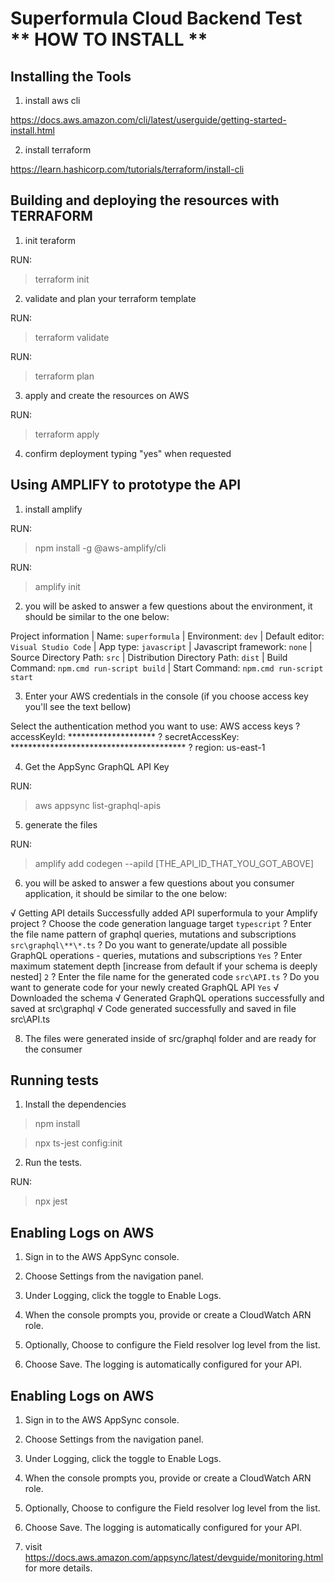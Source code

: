 # Superformula Cloud Backend Test ** HOW TO INSTALL **


## Installing the Tools

1. install aws cli

https://docs.aws.amazon.com/cli/latest/userguide/getting-started-install.html

2. install terraform

https://learn.hashicorp.com/tutorials/terraform/install-cli


## Building and deploying the resources with TERRAFORM

1. init teraform

RUN:
> terraform init

2. validate and plan your terraform template

RUN:
> terraform validate

RUN:
> terraform plan

3. apply and create the resources on AWS

RUN:
> terraform apply

4. confirm deployment typing "yes" when requested


## Using AMPLIFY to prototype the API

1. install amplify

RUN:
> npm install -g @aws-amplify/cli

RUN:
> amplify init

2. you will be asked to answer a few questions about the environment, it should be similar to the one below:

Project information
| Name: `superformula`
| Environment: `dev`
| Default editor: `Visual Studio Code`
| App type: `javascript`
| Javascript framework: `none`
| Source Directory Path: `src`
| Distribution Directory Path: `dist`
| Build Command: `npm.cmd run-script build`
| Start Command: `npm.cmd run-script start`

3. Enter your AWS credentials in the console (if you choose access key you'll see the text bellow)

Select the authentication method you want to use: AWS access keys
? accessKeyId:  ********************
? secretAccessKey:  ****************************************
? region:  us-east-1

4. Get the AppSync GraphQL API Key

RUN:
> aws appsync list-graphql-apis

5. generate the files

RUN:
> amplify add codegen --apiId [THE_API_ID_THAT_YOU_GOT_ABOVE]

6. you will be asked to answer a few questions about you consumer application, it should be similar to the one below:

√ Getting API details
Successfully added API superformula to your Amplify project
? Choose the code generation language target `typescript`
? Enter the file name pattern of graphql queries, mutations and subscriptions `src\graphql\**\*.ts`
? Do you want to generate/update all possible GraphQL operations - queries, mutations and subscriptions `Yes`
? Enter maximum statement depth [increase from default if your schema is deeply nested] `2`
? Enter the file name for the generated code `src\API.ts`
? Do you want to generate code for your newly created GraphQL API `Yes`
√ Downloaded the schema
√ Generated GraphQL operations successfully and saved at src\graphql
√ Code generated successfully and saved in file src\API.ts

8. The files were generated inside of src/graphql folder and are ready for the consumer



## Running tests

1. Install the dependencies

> npm install 

> npx ts-jest config:init

2. Run the tests.

RUN:
> npx jest


## Enabling Logs on AWS

1. Sign in to the AWS AppSync console.

2. Choose Settings from the navigation panel.

3. Under Logging, click the toggle to Enable Logs.

4. When the console prompts you, provide or create a CloudWatch ARN role.

5. Optionally, Choose to configure the Field resolver log level from the list.

6. Choose Save. The logging is automatically configured for your API.


## Enabling Logs on AWS

1. Sign in to the AWS AppSync console.

2. Choose Settings from the navigation panel.

3. Under Logging, click the toggle to Enable Logs.

4. When the console prompts you, provide or create a CloudWatch ARN role.

5. Optionally, Choose to configure the Field resolver log level from the list.

6. Choose Save. The logging is automatically configured for your API.

7. visit https://docs.aws.amazon.com/appsync/latest/devguide/monitoring.html for more details.


